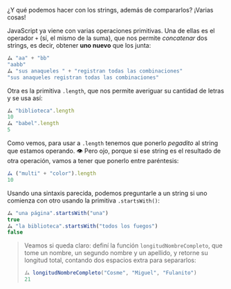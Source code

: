 ¿Y qué podemos hacer con los strings, además de compararlos? ¡Varias cosas! 

JavaScript ya viene con varias operaciones primitivas. Una de ellas es el operador `+` (sí, el mismo de la suma), que nos permite _concatenar_ dos strings, es decir, obtener **uno nuevo** que los junta:

```javascript
ム "aa" + "bb"
"aabb"
ム "sus anaqueles " + "registran todas las combinaciones"
"sus anaqueles registran todas las combinaciones"
```

Otra es la primitiva `.length`, que nos permite averiguar su cantidad de letras y se usa así:

```javascript
ム "biblioteca".length
10
ム "babel".length
5
```

Como vemos, para usar a `.length` tenemos que ponerlo _pegadito_ al string que estamos operando. :eye: Pero ojo, porque si ese string es el resultado de otra operación, vamos a tener que ponerlo entre paréntesis: 

```javascript
ム ("multi" + "color").length
10
```

Usando una sintaxis parecida, podemos preguntarle a un string si uno comienza con otro usando la primitiva `.startsWith()`:

```javascript
ム "una página".startsWith("una")
true
ム "la biblioteca".startsWith("todos los fuegos")
false
```

> Veamos si queda claro: definí la función `longitudNombreCompleto`, que tome un nombre, un segundo nombre y un apellido, y retorne su longitud total, contando dos espacios extra para separarlos:
>
>```javascript
> ム longitudNombreCompleto("Cosme", "Miguel", "Fulanito")
>21
>```